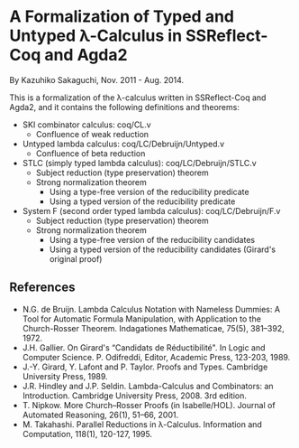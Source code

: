 # A Formalization of Typed and Untyped λ-Calculus in SSReflect-Coq and Agda2

By Kazuhiko Sakaguchi, Nov. 2011 - Aug. 2014.

This is a formalization of the λ-calculus written in SSReflect-Coq and Agda2, and it contains the following definitions and theorems:

* SKI combinator calculus: coq/CL.v
    * Confluence of weak reduction
* Untyped lambda calculus: coq/LC/Debruijn/Untyped.v
    * Confluence of beta reduction
* STLC (simply typed lambda calculus): coq/LC/Debruijn/STLC.v
    * Subject reduction (type preservation) theorem
    * Strong normalization theorem
        * Using a type-free version of the reducibility predicate
        * Using a typed version of the reducibility predicate
* System F (second order typed lambda calculus): coq/LC/Debruijn/F.v
    * Subject reduction (type preservation) theorem
    * Strong normalization theorem
        * Using a type-free version of the reducibility candidates
        * Using a typed version of the reducibility candidates (Girard's original proof)

## References

* N.G. de Bruijn. Lambda Calculus Notation with Nameless Dummies: A Tool for Automatic Formula Manipulation, with Application to the Church-Rosser Theorem. Indagationes Mathematicae, 75(5), 381–392, 1972.
* J.H. Gallier. On Girard's “Candidats de Réductibilité". In Logic and Computer Science. P. Odifreddi, Editor, Academic Press, 123-203, 1989.
* J.-Y. Girard, Y. Lafont and P. Taylor. Proofs and Types. Cambridge University Press, 1989.
* J.R. Hindley and J.P. Seldin. Lambda-Calculus and Combinators: an Introduction. Cambridge University Press, 2008. 3rd edition.
* T. Nipkow. More Church–Rosser Proofs (in Isabelle/HOL). Journal of Automated Reasoning, 26(1), 51–66, 2001.
* M. Takahashi. Parallel Reductions in λ-Calculus. Information and Computation, 118(1), 120-127, 1995.

